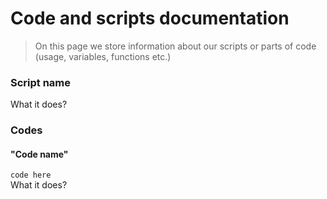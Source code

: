 # Code and scripts documentation

> On this page we store information about our scripts or parts of code (usage, variables, functions etc.)

### Script name
What it does?

### Codes
#### "Code name"
`` code here ``  
What it does?
